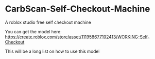 # CarbScan-Self-Checkout-Machine
A roblox studio free self checkout machine

You can get the model here: https://create.roblox.com/store/asset/111958677102413/WORKING-Self-Checkout

This will be a long list on how to use this model
